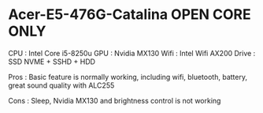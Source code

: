 # Acer-E5-476G-Catalina OPEN CORE ONLY
CPU : Intel Core i5-8250u
GPU : Nvidia MX130
Wifi : Intel Wifi AX200
Drive : SSD NVME + SSHD + HDD

Pros :
Basic feature is normally working, including wifi, bluetooth, battery, great sound quality with ALC255

Cons :
Sleep, Nvidia MX130 and brightness control is not working

